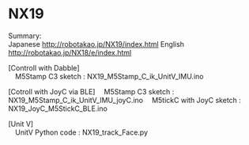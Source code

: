 # NX19
Summary:  
Japanese http://robotakao.jp/NX19/index.html 
English http://robotakao.jp/NX18/e/index.html

[Controll with Dabble]  
&emsp;M5Stamp C3 sketch : NX19_M5Stamp_C_ik_UnitV_IMU.ino

[Cotroll with JoyC via BLE]
&emsp;M5Stamp C3 sketch : NX19_M5Stamp_C_ik_UnitV_IMU_joyC.ino
&emsp;M5tickC with JoyC sketch : NX19_JoyC_M5StickC_BLE.ino

[Unit V]  
&emsp;UnitV Python code : NX19_track_Face.py
